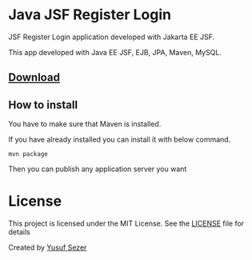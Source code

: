 # Java JSF Register Login

JSF Register Login application developed with Jakarta EE JSF.

This app developed with Java EE JSF, EJB, JPA, Maven, MySQL.

## [Download](https://github.com/yusufsefasezer/jsf-register-login/archive/master.zip)

## How to install

You have to make sure that Maven is installed.

If you have already installed you can install it with below command.

``
mvn package
``

Then you can publish any application server you want

# License
This project is licensed under the MIT License. See the [LICENSE](LICENSE) file for details

Created by [Yusuf Sezer](https://www.yusufsezer.com)
